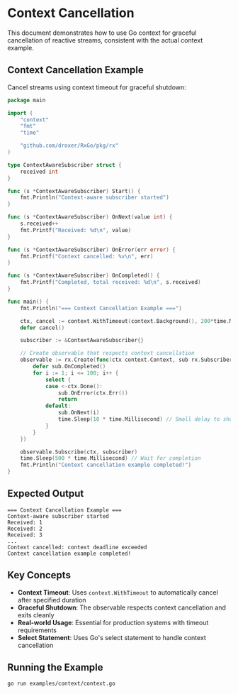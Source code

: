 # Context Cancellation

This document demonstrates how to use Go context for graceful cancellation of reactive streams, consistent with the actual context example.

## Context Cancellation Example

Cancel streams using context timeout for graceful shutdown:

```go
package main

import (
    "context"
    "fmt"
    "time"

    "github.com/droxer/RxGo/pkg/rx"
)

type ContextAwareSubscriber struct {
    received int
}

func (s *ContextAwareSubscriber) Start() {
    fmt.Println("Context-aware subscriber started")
}

func (s *ContextAwareSubscriber) OnNext(value int) {
    s.received++
    fmt.Printf("Received: %d\n", value)
}

func (s *ContextAwareSubscriber) OnError(err error) {
    fmt.Printf("Context cancelled: %v\n", err)
}

func (s *ContextAwareSubscriber) OnCompleted() {
    fmt.Printf("Completed, total received: %d\n", s.received)
}

func main() {
    fmt.Println("=== Context Cancellation Example ===")

    ctx, cancel := context.WithTimeout(context.Background(), 200*time.Millisecond)
    defer cancel()

    subscriber := &ContextAwareSubscriber{}

    // Create observable that respects context cancellation
    observable := rx.Create(func(ctx context.Context, sub rx.Subscriber[int]) {
        defer sub.OnCompleted()
        for i := 1; i <= 100; i++ {
            select {
            case <-ctx.Done():
                sub.OnError(ctx.Err())
                return
            default:
                sub.OnNext(i)
                time.Sleep(10 * time.Millisecond) // Small delay to show cancellation
            }
        }
    })

    observable.Subscribe(ctx, subscriber)
    time.Sleep(500 * time.Millisecond) // Wait for completion
    fmt.Println("Context cancellation example completed!")
}
```

## Expected Output

```
=== Context Cancellation Example ===
Context-aware subscriber started
Received: 1
Received: 2
Received: 3
...
Context cancelled: context deadline exceeded
Context cancellation example completed!
```

## Key Concepts

- **Context Timeout**: Uses `context.WithTimeout` to automatically cancel after specified duration
- **Graceful Shutdown**: The observable respects context cancellation and exits cleanly
- **Real-world Usage**: Essential for production systems with timeout requirements
- **Select Statement**: Uses Go's select statement to handle context cancellation

## Running the Example

```bash
go run examples/context/context.go
```